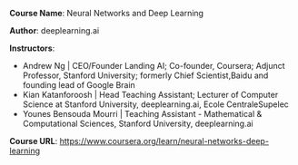 __Course Name__: Neural Networks and Deep Learning

__Author__: deeplearning.ai

__Instructors__: 
- Andrew Ng | CEO/Founder Landing AI; Co-founder, Coursera; Adjunct Professor, Stanford University; formerly Chief Scientist,Baidu and founding lead of Google Brain
- Kian Katanforoosh | Head Teaching Assistant; Lecturer of Computer Science at Stanford University, deeplearning.ai, Ecole CentraleSupelec
- Younes Bensouda Mourri | Teaching Assistant - Mathematical & Computational Sciences, Stanford University, deeplearning.ai

__Course URL__: https://www.coursera.org/learn/neural-networks-deep-learning

